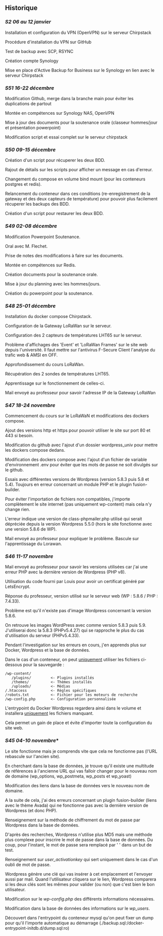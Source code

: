 ## Historique

### *S2 06 au 12 janvier*
Installation et configuration du VPN (OpenVPN) sur le serveur Chirpstack

Procédure d'installation du VPN sur GitHub

Test de backup avec SCP, RSYNC

Création compte Synology

Mise en place d'Active Backup for Business sur le Synology en lien avec le serveur Chirpstack

### *S51 16-22 décembre*
Modification Github, merge dans la branche main pour éviter les duplications de partout

Montée en compétences sur Synology NAS, OpenVPN

Mise à jour des documents pour la soutenance orale (classeur hommes/jour et présentation powerpoint)

Modification script et essai complet sur le serveur chirpstack

### *S50 09-15 décembre*
Création d'un script pour récuperer les deux BDD.

Rajout de détails sur les scripts pour afficher un message en cas d'erreur.

Changement du compose en volume bind mount (pour les conteneurs postgres et redis).

Relancement du conteneur dans ces conditions (re-enregistrement de la gateway et des deux capteurs de température) pour pouvoir plus facilement récuperer les backups des BDD.

Création d'un script pour restaurer les deux BDD.

### *S49 02-08 décembre*
Modification Powerpoint Soutenance.

Oral avec M. Flechet.

Prise de notes des modifications à faire sur les documents.

Montée en compétences sur Redis.

Création documents pour la soutenance orale.

Mise à jour du planning avec les hommes/jours.

Création du powerpoint pour la soutenance.

### *S48 25-01 décembre*
Installation du docker compose Chirpstack.

Configuration de la Gateway LoRaWan sur le serveur.

Configuration des 2 capteurs de températures LHT65 sur le serveur.

Problème d'affichages des 'Event' et 'LoRaWan Frames' sur le site web depuis l'université. Il faut mettre sur l'antivirus F-Secure Client l'analyse du trafic web & AMSI en OFF.

Approfondissement du cours LoRaWan.

Récupération des 2 sondes de températures LHT65.

Apprentissage sur le fonctionnement de celles-ci.

Mail envoyé au professeur pour savoir l'adresse IP de la Gateway LoRaWan

### *S47 18-24 novembre*
Commencement du cours sur le LoRaWaN et modifications des dockers compose.

Ajout des versions http et https pour pouvoir utiliser le site sur port 80 et 443 si besoin.

Modification du github avec l'ajout d'un dossier wordpress_univ pour mettre les dockers compose dedans.

Modification des dockers compose avec l'ajout d'un fichier de variable d'environnement .env pour éviter que les mots de passe ne soit divulgés sur le github.

Essais avec différentes versions de Wordpress (version 5.8.3 puis 5.8 et 5.4). Toujours en erreur concernant un module PHP et le plugin fusion-builder.

Pour éviter l'importation de fichiers non compatibles, j'importe complètement le site internet (pas uniquement wp-content) mais cela n'y change rien.

L'erreur indique une version de class-phpmailer.php utilisé qui serait dépréciée depuis la version Wordpress 5.5.0 (hors le site fonctionne avec une version 5.8.6 de WP).

Mail envoyé au professeur pour expliquer le problème. Bascule sur l'apprentissage du Lorawan.

### *S46 11-17 novembre*
Mail envoyé au professeur pour savoir les versions utilisées car j'ai une erreur PHP avec la dernière version de Wordpress (PHP v8).

Utilisation du code fourni par Louis pour avoir un certificat généré par LetsEncrypt.

Réponse du professeur, version utilisé sur le serveur web (WP : 5.8.6 / PHP : 7.4.33).

Problème est qu'il n'existe pas d'image Wordpress concernant la version 5.8.6.

On retrouve les images WordPress avec comme version 5.8.3 puis 5.9. J'utiliserai donc la 5.8.3 (PHPv5.4.27) qui se rapproche le plus du cas d'utilisation du serveur (PHPv5.4.33).

Pendant l'investigation sur les erreurs en cours, j'en apprends plus sur Docker, Wordpress et la base de données.

Dans le cas d'un conteneur, on peut <ins>uniquement</ins> utiliser les fichiers ci-dessous pour la sauvegarde :
```
/wp-content/
   /plugins/         <- Plugins installés
   /themes/          <- Thèmes installés
   /uploads/         <- Médias
/.htaccess           <- Règles spécifiques
/robots.txt          <- Fichier pour les moteurs de recherche
/wp-config.php       <- Configuration personnalisée
```
L'entrypoint du Docker Wordpress regardera ainsi dans le volume et installera <ins>uniquement</ins> les fichiers manquant.

Cela permet un gain de place et évite d'importer toute la configuration du site web.

### *S45 04-10 novembre**
Le site fonctionne mais je comprends vite que cela ne fonctionne pas (l'URL rebascule sur l'ancien site).

En cherchant dans la base de données, je trouve qu'il existe une multitude de références à l'ancienne URL qui vas falloir changer pour le nouveau nom de domaine (wp_options, wp_postmeta, wp_posts et wp_yoast)

Modification des liens dans la base de données vers le nouveau nom de domaine.

A la suite de cela, j'ai des erreurs concernant un plugin fusion-builder (liens avec le thème Avada) qui ne fonctionne pas avec la dernière version de Wordpress (et donc PHP).

Renseignement sur la méthode de chiffrement du mot de passe par Wordpress dans la base de données. 

D'après des recherches, Wordpress n'utilise plus MD5 mais une méthode plus complexe pour inscrire le mot de passe dans la base de données. Du coup, pour l'instant, le mot de passe sera remplacé par ' ' dans un but de test.

Renseignement sur *user_activationkey* qui sert uniquement dans le cas d'un oubli de mot de passe. 

Wordpress génère une clé qui vas insérer à cet emplacement et l'envoyer aussi par mail. Quand l'utilisateur cliquera sur le lien, Wordpress comparera si les deux clés sont les mêmes pour valider (ou non) que c'est bien le bon utilisateur.

Modification sur le *wp-config.php* des différents informations nécessaires.

Modification dans la base de données des informations sur le *wp_users*.

Découvert dans l'entrypoint du conteneur mysql qu'on peut fixer un dump pour qu'il l'importe automatique au démarrage (./backup.sql:/docker-entrypoint-initdb.d/dump.sql:ro)
